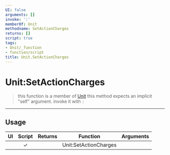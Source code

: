 ```yaml
---
UI: false
arguments: []
invoke: ':'
memberOf: Unit
methodname: SetActionCharges
returns: []
script: true
tags:
- Unit/_function
- function/script
title: Unit.SetActionCharges
---
```

# Unit:SetActionCharges
> this function is a member of [Unit](civ-6/lua/Unit.md)
> this method expects an implicit "self" argument. invoke it with `:`
-----
## Usage
|  UI | Script | Returns | Function | Arguments |
|:---:|:------:|-------:|:--------:|:---------|
| |✓||Unit:SetActionCharges||
